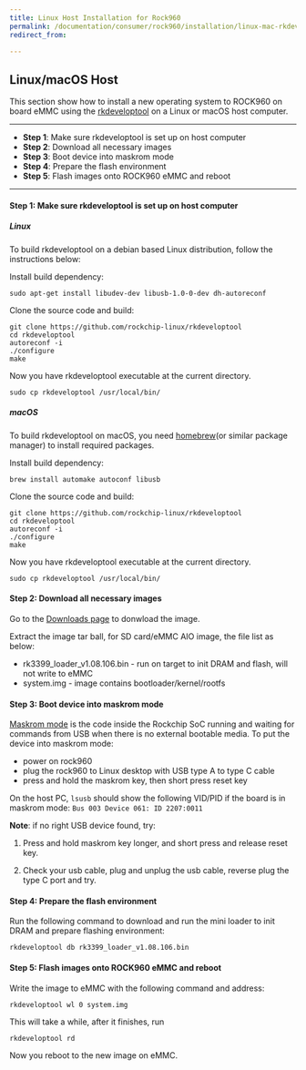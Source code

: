 ```yaml
---
title: Linux Host Installation for Rock960
permalink: /documentation/consumer/rock960/installation/linux-mac-rkdeveloptool.md.html
redirect_from:

---
```


## Linux/macOS Host

This section show how to install a new operating system to ROCK960 on board eMMC using the [rkdeveloptool](http://opensource.rock-chips.com/wiki_Rkdeveloptool) on a Linux or macOS host computer.

***

- **Step 1**: Make sure rkdeveloptool is set up on host computer
- **Step 2**: Download all necessary images
- **Step 3**: Boot device into maskrom mode
- **Step 4**: Prepare the flash environment
- **Step 5**: Flash images onto ROCK960 eMMC and reboot

***

#### **Step 1**: Make sure rkdeveloptool is set up on host computer

##### Linux

To build rkdeveloptool on a debian based Linux distribution, follow the instructions below:

Install build dependency:

    sudo apt-get install libudev-dev libusb-1.0-0-dev dh-autoreconf

Clone the source code and build:

    git clone https://github.com/rockchip-linux/rkdeveloptool
    cd rkdeveloptool
    autoreconf -i
    ./configure
    make

Now you have rkdeveloptool executable at the current directory.

    sudo cp rkdeveloptool /usr/local/bin/

##### macOS

To build rkdeveloptool on macOS, you need [homebrew](https://brew.sh/)(or similar package manager) to install required packages.

Install build dependency:

    brew install automake autoconf libusb

Clone the source code and build:

    git clone https://github.com/rockchip-linux/rkdeveloptool
    cd rkdeveloptool
    autoreconf -i
    ./configure
    make

Now you have rkdeveloptool executable at the current directory.

    sudo cp rkdeveloptool /usr/local/bin/

#### **Step 2**: Download all necessary images

Go to the [Downloads page](../downloads/README.md) to donwload the image.

Extract the image tar ball, for SD card/eMMC AIO image, the file list as below:

- rk3399_loader_v1.08.106.bin - run on target to init DRAM and flash, will not write to eMMC
- system.img - image contains bootloader/kernel/rootfs

#### **Step 3**: Boot device into maskrom mode

[Maskrom mode](http://opensource.rock-chips.com/wiki_Rockusb#Maskrom_mode) is the code inside the Rockchip SoC running and waiting for commands from USB when there is no external bootable media. To put the device into maskrom mode:

- power on rock960
- plug the rock960 to Linux desktop with USB type A to type C cable
- press and hold the maskrom key, then short press reset key

On the host PC, `lsusb` should show the following VID/PID if the board is in maskrom mode: `Bus 003 Device 061: ID 2207:0011`

**Note**: if no right USB device found, try:

1. Press and hold maskrom key longer, and short press and release reset key.

2. Check your usb cable, plug and unplug the usb cable, reverse plug the type C port and try.

#### **Step 4**: Prepare the flash environment

Run the following command to download and run the mini loader to init DRAM and prepare flashing environment:

    rkdeveloptool db rk3399_loader_v1.08.106.bin

#### **Step 5**: Flash images onto ROCK960 eMMC and reboot

Write the image to eMMC with the following command and address:

	rkdeveloptool wl 0 system.img

This will take a while, after it finishes, run

    rkdeveloptool rd

Now you reboot to the new image on eMMC.
